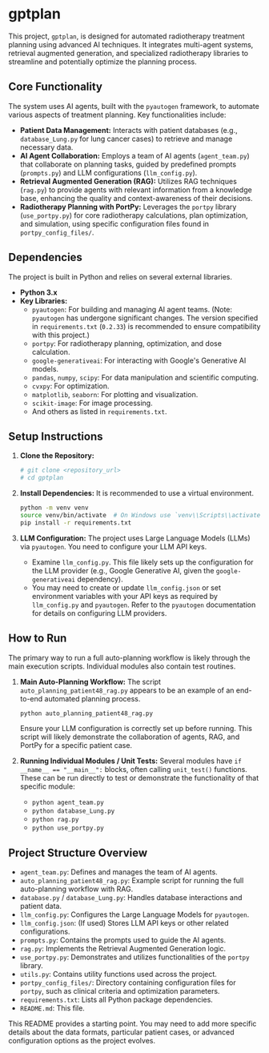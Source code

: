 # gptplan
This project, `gptplan`, is designed for automated radiotherapy treatment planning using advanced AI techniques. It integrates multi-agent systems, retrieval augmented generation, and specialized radiotherapy libraries to streamline and potentially optimize the planning process.

## Core Functionality
The system uses AI agents, built with the `pyautogen` framework, to automate various aspects of treatment planning. Key functionalities include:
*   **Patient Data Management:** Interacts with patient databases (e.g., `database_Lung.py` for lung cancer cases) to retrieve and manage necessary data.
*   **AI Agent Collaboration:** Employs a team of AI agents (`agent_team.py`) that collaborate on planning tasks, guided by predefined prompts (`prompts.py`) and LLM configurations (`llm_config.py`).
*   **Retrieval Augmented Generation (RAG):** Utilizes RAG techniques (`rag.py`) to provide agents with relevant information from a knowledge base, enhancing the quality and context-awareness of their decisions.
*   **Radiotherapy Planning with PortPy:** Leverages the `portpy` library (`use_portpy.py`) for core radiotherapy calculations, plan optimization, and simulation, using specific configuration files found in `portpy_config_files/`.

## Dependencies
The project is built in Python and relies on several external libraries.

*   **Python 3.x**
*   **Key Libraries:**
    *   `pyautogen`: For building and managing AI agent teams. (Note: `pyautogen` has undergone significant changes. The version specified in `requirements.txt` (`0.2.33`) is recommended to ensure compatibility with this project.)
    *   `portpy`: For radiotherapy planning, optimization, and dose calculation.
    *   `google-generativeai`: For interacting with Google's Generative AI models.
    *   `pandas`, `numpy`, `scipy`: For data manipulation and scientific computing.
    *   `cvxpy`: For optimization.
    *   `matplotlib`, `seaborn`: For plotting and visualization.
    *   `scikit-image`: For image processing.
    *   And others as listed in `requirements.txt`.

## Setup Instructions

1.  **Clone the Repository:**
    ```bash
    # git clone <repository_url>
    # cd gptplan
    ```

2.  **Install Dependencies:**
    It is recommended to use a virtual environment.
    ```bash
    python -m venv venv
    source venv/bin/activate  # On Windows use `venv\\Scripts\\activate`
    pip install -r requirements.txt
    ```

3.  **LLM Configuration:**
    The project uses Large Language Models (LLMs) via `pyautogen`. You need to configure your LLM API keys.
    *   Examine `llm_config.py`. This file likely sets up the configuration for the LLM provider (e.g., Google Generative AI, given the `google-generativeai` dependency).
    *   You may need to create or update `llm_config.json` or set environment variables with your API keys as required by `llm_config.py` and `pyautogen`. Refer to the `pyautogen` documentation for details on configuring LLM providers.

## How to Run

The primary way to run a full auto-planning workflow is likely through the main execution scripts. Individual modules also contain test routines.

1.  **Main Auto-Planning Workflow:**
    The script `auto_planning_patient48_rag.py` appears to be an example of an end-to-end automated planning process.
    ```bash
    python auto_planning_patient48_rag.py
    ```
    Ensure your LLM configuration is correctly set up before running. This script will likely demonstrate the collaboration of agents, RAG, and PortPy for a specific patient case.

2.  **Running Individual Modules / Unit Tests:**
    Several modules have `if __name__ == "__main__":` blocks, often calling `unit_test()` functions. These can be run directly to test or demonstrate the functionality of that specific module:
    *   `python agent_team.py`
    *   `python database_Lung.py`
    *   `python rag.py`
    *   `python use_portpy.py`

## Project Structure Overview

*   `agent_team.py`: Defines and manages the team of AI agents.
*   `auto_planning_patient48_rag.py`: Example script for running the full auto-planning workflow with RAG.
*   `database.py` / `database_Lung.py`: Handles database interactions and patient data.
*   `llm_config.py`: Configures the Large Language Models for `pyautogen`.
*   `llm_config.json`: (If used) Stores LLM API keys or other related configurations.
*   `prompts.py`: Contains the prompts used to guide the AI agents.
*   `rag.py`: Implements the Retrieval Augmented Generation logic.
*   `use_portpy.py`: Demonstrates and utilizes functionalities of the `portpy` library.
*   `utils.py`: Contains utility functions used across the project.
*   `portpy_config_files/`: Directory containing configuration files for `portpy`, such as clinical criteria and optimization parameters.
*   `requirements.txt`: Lists all Python package dependencies.
*   `README.md`: This file.

This README provides a starting point. You may need to add more specific details about the data formats, particular patient cases, or advanced configuration options as the project evolves.
